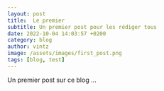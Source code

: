 ```yaml
---
layout: post
title:  Le premier
subtitle: Un premier post pour les rédiger tous
date: 2022-10-04 14:03:57 +0200
category: blog
author: vintz
image: /assets/images/first_post.png
tags: [blog, test]
---
```

Un premier post sur ce blog ... 
